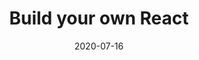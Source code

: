 ---
title: "Build your own React"
date: "2020-07-16"
link: "https://pomb.us/build-your-own-react/"
---
